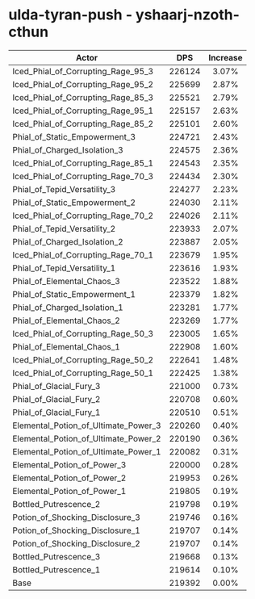 # ulda-tyran-push - yshaarj-nzoth-cthun
| Actor | DPS | Increase |
|---|:---:|:---:|
|Iced_Phial_of_Corrupting_Rage_95_3|226124|3.07%|
|Iced_Phial_of_Corrupting_Rage_95_2|225699|2.87%|
|Iced_Phial_of_Corrupting_Rage_85_3|225521|2.79%|
|Iced_Phial_of_Corrupting_Rage_95_1|225157|2.63%|
|Iced_Phial_of_Corrupting_Rage_85_2|225101|2.60%|
|Phial_of_Static_Empowerment_3|224721|2.43%|
|Phial_of_Charged_Isolation_3|224575|2.36%|
|Iced_Phial_of_Corrupting_Rage_85_1|224543|2.35%|
|Iced_Phial_of_Corrupting_Rage_70_3|224434|2.30%|
|Phial_of_Tepid_Versatility_3|224277|2.23%|
|Phial_of_Static_Empowerment_2|224030|2.11%|
|Iced_Phial_of_Corrupting_Rage_70_2|224026|2.11%|
|Phial_of_Tepid_Versatility_2|223933|2.07%|
|Phial_of_Charged_Isolation_2|223887|2.05%|
|Iced_Phial_of_Corrupting_Rage_70_1|223679|1.95%|
|Phial_of_Tepid_Versatility_1|223616|1.93%|
|Phial_of_Elemental_Chaos_3|223522|1.88%|
|Phial_of_Static_Empowerment_1|223379|1.82%|
|Phial_of_Charged_Isolation_1|223281|1.77%|
|Phial_of_Elemental_Chaos_2|223269|1.77%|
|Iced_Phial_of_Corrupting_Rage_50_3|223005|1.65%|
|Phial_of_Elemental_Chaos_1|222908|1.60%|
|Iced_Phial_of_Corrupting_Rage_50_2|222641|1.48%|
|Iced_Phial_of_Corrupting_Rage_50_1|222425|1.38%|
|Phial_of_Glacial_Fury_3|221000|0.73%|
|Phial_of_Glacial_Fury_2|220708|0.60%|
|Phial_of_Glacial_Fury_1|220510|0.51%|
|Elemental_Potion_of_Ultimate_Power_3|220260|0.40%|
|Elemental_Potion_of_Ultimate_Power_2|220190|0.36%|
|Elemental_Potion_of_Ultimate_Power_1|220082|0.31%|
|Elemental_Potion_of_Power_3|220000|0.28%|
|Elemental_Potion_of_Power_2|219953|0.26%|
|Elemental_Potion_of_Power_1|219805|0.19%|
|Bottled_Putrescence_2|219798|0.19%|
|Potion_of_Shocking_Disclosure_3|219746|0.16%|
|Potion_of_Shocking_Disclosure_1|219707|0.14%|
|Potion_of_Shocking_Disclosure_2|219707|0.14%|
|Bottled_Putrescence_3|219668|0.13%|
|Bottled_Putrescence_1|219614|0.10%|
|Base|219392|0.00%|
